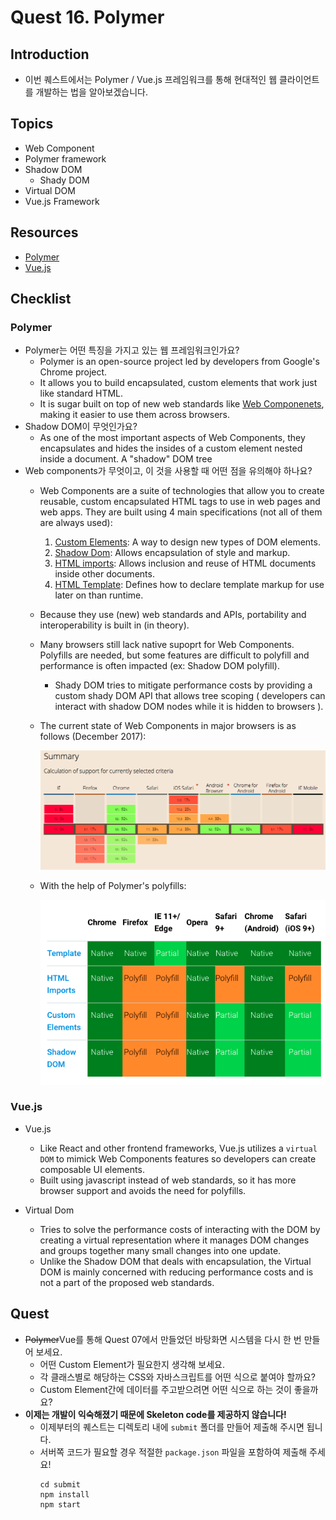 # Quest 16. Polymer


## Introduction
* 이번 퀘스트에서는 Polymer / Vue.js 프레임워크를 통해 현대적인 웹 클라이언트를 개발하는 법을 알아보겠습니다.

## Topics
* Web Component
* Polymer framework
* Shadow DOM
  * Shady DOM
* Virtual DOM
* Vue.js Framework

## Resources
* [Polymer](https://www.polymer-project.org/1.0/)
* [Vue.js](https://vuejs.org/)

## Checklist
### Polymer
* Polymer는 어떤 특징을 가지고 있는 웹 프레임워크인가요?
  * Polymer is an open-source project led by developers from Google's Chrome project.
  * It allows you to build encapsulated, custom elements that work just like standard HTML. 
  * It is sugar built on top of new web standards like [Web Componenets](https://www.webcomponents.org/), making it easier to use them across browsers.
* Shadow DOM이 무엇인가요?
  * As one of the most important aspects of Web Components, they encapsulates and hides the insides of a custom element nested inside a document. A "shadow" DOM tree 
* Web components가 무엇이고, 이 것을 사용할 때 어떤 점을 유의해야 하나요?
  * Web Components are a suite of technologies that allow you to create reusable, custom encapsulated HTML tags to use in web  pages and web apps. They are built using 4 main specifications (not all of them are always used):
    1. [Custom Elements](https://w3c.github.io/webcomponents/spec/custom/): A way to design new types of DOM elements.
    2. [Shadow Dom](https://w3c.github.io/webcomponents/spec/shadow/): Allows encapsulation of style and markup.
    3. [HTML imports](https://w3c.github.io/webcomponents/spec/imports/): Allows inclusion and reuse of HTML documents inside other documents.
    4. [HTML Template](https://html.spec.whatwg.org/multipage/scripting.html#the-template-element/): Defines how to declare template markup for use later on than runtime.
  * Because they use (new) web standards and APIs, portability and interoperability is built in (in theory).
  * Many browsers still lack native supoprt for Web Components. Polyfills are needed, but some features are difficult to polyfill and performance is often impacted (ex: Shadow DOM polyfill).
    * Shady DOM tries to mitigate performance costs by providing a custom shady DOM API that allows tree scoping ( developers can interact with shadow DOM nodes while it is hidden to browsers ).

  * The current state of Web Components in major browsers is as follows (December 2017):

    ![webcomponents](webcomponents_state.png)

  * With the help of Polymer's polyfills:

     ![polyfill](polymer-fill.png)

### Vue.js
* Vue.js
  * Like React and other frontend frameworks, Vue.js utilizes a `virtual DOM` to mimick Web Components features so developers can create composable UI elements.
  * Built using javascript instead of web standards, so it has more browser support and avoids the need for polyfills.
  
* Virtual Dom
  * Tries to solve the performance costs of interacting with the DOM by creating a virtual representation where it manages DOM changes and groups together many small changes into one update.
  * Unlike the Shadow DOM that deals with encapsulation, the Virtual DOM is mainly concerned with reducing performance costs and is not a part of the proposed web standards.

## Quest
* ~~Polymer~~Vue를 통해 Quest 07에서 만들었던 바탕화면 시스템을 다시 한 번 만들어 보세요.
  * 어떤 Custom Element가 필요한지 생각해 보세요.
  * 각 클래스별로 해당하는 CSS와 자바스크립트를 어떤 식으로 붙여야 할까요?
  * Custom Element간에 데이터를 주고받으려면 어떤 식으로 하는 것이 좋을까요?
* **이제는 개발이 익숙해졌기 때문에 Skeleton code를 제공하지 않습니다!**
  * 이제부터의 퀘스트는 디렉토리 내에 `submit` 폴더를 만들어 제출해 주시면 됩니다.
  * 서버쪽 코드가 필요할 경우 적절한 `package.json` 파일을 포함하여 제출해 주세요!
    ```
    cd submit
    npm install
    npm start
    ```
